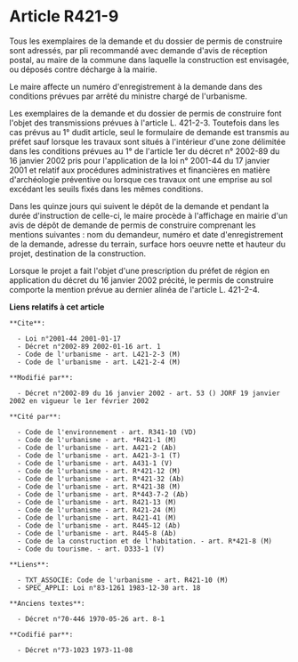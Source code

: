 # Article R421-9

Tous les exemplaires de la demande et du dossier de permis de construire sont adressés, par pli recommandé avec demande
d'avis de réception postal, au maire de la commune dans laquelle la construction est envisagée, ou déposés contre décharge à
la mairie.

Le maire affecte un numéro d'enregistrement à la demande dans des conditions prévues par arrêté du ministre chargé de
l'urbanisme.

Les exemplaires de la demande et du dossier de permis de construire font l'objet des transmissions prévues à l'article L.
421-2-3. Toutefois dans les cas prévus au 1° dudit article, seul le formulaire de demande est transmis au préfet sauf lorsque
les travaux sont situés à l'intérieur d'une zone délimitée dans les conditions prévues au 1° de l'article 1er du décret n°
2002-89 du 16 janvier 2002 pris pour l'application de la loi n° 2001-44 du 17 janvier 2001 et relatif aux procédures
administratives et financières en matière d'archéologie préventive ou lorsque ces travaux ont une emprise au sol excédant les
seuils fixés dans les mêmes conditions.

Dans les quinze jours qui suivent le dépôt de la demande et pendant la durée d'instruction de celle-ci, le maire procède à
l'affichage en mairie d'un avis de dépôt de demande de permis de construire comprenant les mentions suivantes : nom du
demandeur, numéro et date d'enregistrement de la demande, adresse du terrain, surface hors oeuvre nette et hauteur du projet,
destination de la construction.

Lorsque le projet a fait l'objet d'une prescription du préfet de région en application du décret du 16 janvier 2002 précité,
le permis de construire comporte la mention prévue au dernier alinéa de l'article L. 421-2-4.

**Liens relatifs à cet article**

	**Cite**:

	  - Loi n°2001-44 2001-01-17
	  - Décret n°2002-89 2002-01-16 art. 1
	  - Code de l'urbanisme - art. L421-2-3 (M)
	  - Code de l'urbanisme - art. L421-2-4 (M)

	**Modifié par**:

	  - Décret n°2002-89 du 16 janvier 2002 - art. 53 () JORF 19 janvier 2002 en vigueur le 1er février 2002

	**Cité par**:

	  - Code de l'environnement - art. R341-10 (VD)
	  - Code de l'urbanisme - art. *R421-1 (M)
	  - Code de l'urbanisme - art. A421-2 (Ab)
	  - Code de l'urbanisme - art. A421-3-1 (T)
	  - Code de l'urbanisme - art. A431-1 (V)
	  - Code de l'urbanisme - art. R*421-12 (M)
	  - Code de l'urbanisme - art. R*421-32 (Ab)
	  - Code de l'urbanisme - art. R*421-38 (M)
	  - Code de l'urbanisme - art. R*443-7-2 (Ab)
	  - Code de l'urbanisme - art. R421-13 (M)
	  - Code de l'urbanisme - art. R421-24 (M)
	  - Code de l'urbanisme - art. R421-41 (M)
	  - Code de l'urbanisme - art. R445-12 (Ab)
	  - Code de l'urbanisme - art. R445-8 (Ab)
	  - Code de la construction et de l'habitation. - art. R*421-8 (M)
	  - Code du tourisme. - art. D333-1 (V)

	**Liens**:

	  - TXT_ASSOCIE: Code de l'urbanisme - art. R421-10 (M)
	  - SPEC_APPLI: Loi n°83-1261 1983-12-30 art. 18

	**Anciens textes**:

	  - Décret n°70-446 1970-05-26 art. 8-1

	**Codifié par**:

	  - Décret n°73-1023 1973-11-08
